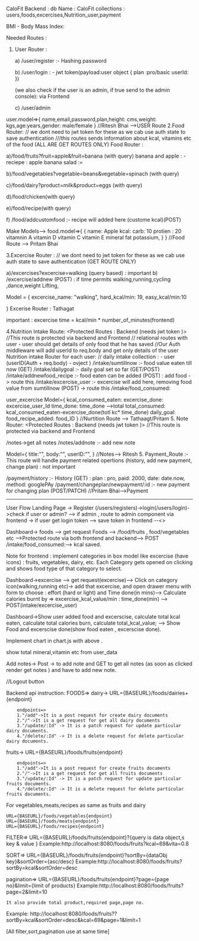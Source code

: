 CaloFit Backend :
db Name : CaloFit
collections : users,foods,excercises,Nutrition_user,payment

BMI - Body Mass Index:

Needed Routes :

1.  User Router :

    a) /user/register :- Hashing password

    b) /user/login : - jwt token(payload:user object {
    plan :pro/basic
    userId:
    })

    (we also check if the user is an admin, if true send to the admin console): via Frontend

    c) /user/admin

user.model=>{
name,email,password,plan,height: cms,weight: kgs,age:years,gender: male/female
}
//Ritesh Bhai -->USER Route
2.Food Router: <Protected Route : via Frontend> // we dont need to jwt token for these as we cab use auth state to save authentication
///this routes sends information about kcal, vitamins etc of the food
(ALL ARE GET ROUTES ONLY)
Food Router :

a)/food/fruits?fruit=apple&fruit=banana (with query) banana and apple : - reciepe : apple banana salad :=

b)/food/vegetables?vegetable=beans&vegetable=spinach (with query)

c)/food/dairy?product=milk&product=eggs (with query)

d)/food/chicken(with query)

e)/food/recipe(with query)

f) /food/addcustomfood :- recipe will added here (custome kcal)(POST)

Make Models-->
food.model=>{
{
name: Apple
kcal:
carb: 10
protien : 20
vitamnin A
vitamin D
vitamin C
vitamin E
mineral
fat
potassium,
}
}
//Food Route --> Pritam Bhai

3.Excercise Router :<Protected Route : via Frontend> // we dont need to jwt token for these as we cab use auth state to save authentication
(GET ROUTE ONLY)

a)/excercises?excercise=walking (query based) : important
b) /excercise/addnew (POST) : if time permits
walking,running,cycling ,dance,weight Lifting,

Model = {
excercise_name: "walking",
hard_kcal/min: 19,
easy_kcal/min:10

}
Excerise Router : Tathagat

important : excercise time = kcal/min \* number_of_minutes(frontend)

4.Nutrition Intake Route: <Protected Routes : Backend (needs jwt token )> //This route is protected via backend and Frontend
// relational routes with user - user should get details of only food that he has saved
//Our Auth middleware will add userId to req.body and get only details of the user
Nutrition intake Router for each user:
// daily intake collection : - user (userID(Auth + req.body) - ovject )
/intake/sumtillnow :- food value eaten till now (GET)
/intake/dailygoal :- daily goal set so far (GET/POST)
/intake/addnewfood_recipe :- food eaten can be added (POST) : add food -> route this
/intake/excercise_user :- excercise will add here, removing food value from sumtillnow (POST) -> route this
/intake/food_consumed:

user_excercise Model={
kcal_consumed_eaten:
excercise_done: excercise_user_Id
time_done: time_done -->total
total_consumed: kcal_consumed_eaten-excercise_done(totl kc\* time_done)
daily_goal:
food_recipe_added: food_ID
}
//Nurtition Route --> Tathaagt/Pritam 5. Note Router: <Protected Routes : Backend (needs jwt token )> //This route is protected via backend and Frontend

/notes->get all notes
/notes/addnote :- add new note

Model={
title:"",
body:"",
userID:"",
}
//Notes--> Ritesh 5.
Payment_Route :- This route will handle payment related opertions (history, add new payment, change plan) : not important

/payment/history :- History (GET) : plan : pro, paid: 2000, date: date.now, method: googlePAy
/payment/changeplan/newpayment/:id :- new payment for changing plan (POST/PATCH)
//Pritam Bhai-->Payment

---

User Flow
Landing Page -> Register (/users/registers)->login(/users/login)->check if user or admin? --> if admin , route to admin component via frontend -> if user get login token --> save token in frontend --<>

Dashboard-> foods --> get request Foods --> /food/fruits , food/vegetables etc -->Protected route via both frontend and backend--> POST /intake/food_consumed:--> kcal saved.

Note for frontend : implement categories in box model like excercise (have icons) : fruits, vegetables, dairy, etc.
Each Category gets opened on clicking and shows food type of that category to select.

Dashboard->excercise --> get request(excercise)--> Click on category icon(walking,running etc)-> add that excercise, and open drawer menu with form to choose : effort (hard or light) and Time done(in mins)--> Calculate calories burnt by => excercise_kcal_value/min : time_done(min) --> POST(intake/excercise_user)

Dashboard->Show user added food and excerscise, calculate total kcal eaten, calculate total calories burn, calculate total_kcal_value; --> Show Food and excerscise done(show food eaten , excerscise done).

Implement chart in chart.js with above .

show total mineral,vitamin etc from user_data

Add notes-> Post -> to add note and GET to get all notes (as soon as clicked render get notes ) and have to add new note.

//Logout button



Backend api instruction:
FOODS=>
dairy->
        URL={BASEURL}/foods/dairies+{endpoint}

        endpoints=>
        1."/add"->It is a post request for create dairy documents
        2."/"->It is a get request for get all dairy documents
        3."/update/:Id" -> It is a patch request for update particular dairy documents.
        4."/delete/:Id" -> It is a delete request for delete particular dairy documents.

fruits->
        URL={BASEURL}/foods/fruits{endpoint}

        endpoints=>
        1."/add"->It is a post request for create fruits documents
        2."/"->It is a get request for get all fruits documents
        3."/update/:Id" -> It is a patch request for update particular fruits documents.
        4."/delete/:Id" -> It is a delete request for delete particular fruits documents.   

For  vegetables,meats,recipes as same as fruits and dairy

    URL={BASEURL}/foods/vegetables{endpoint}
    URL={BASEURL}/foods/meats{endpoint}
    URL={BASEURL}/foods/recipes{endpoint}

FILTER=>
    URL={BASEURL}/foods/fruits{endpoint}?{query is data object,s key & value }
    Example:http://localhost:8080/foods/fruits?kcal=69&vita=0.8

SORT=>
     URL={BASEURL}/foods/fruits{endpoint}?sortBy={dataObj key}&sortOrder={asc/desc}
      Example:http://localhost:8080/foods/fruits?sortBy=kcal&sortOrder=desc
    
pagination=>
     URL={BASEURL}/foods/fruits{endpoint}?page={page no}&limit={limit of products}
    Example:http://localhost:8080/foods/fruits?page=2&limit=10

    It also provide total product,required page,page no.


Example:   http://localhost:8080/foods/fruits??sortBy=kcal&sortOrder=desc&kcal=69&page=1&limit=1

[All filter,sort,pagination use at same time]